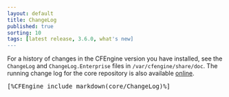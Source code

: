 ```yaml
---
layout: default
title: ChangeLog
published: true
sorting: 10
tags: [latest release, 3.6.0, what's new]
---
```


For a history of changes in the CFEngine version you have installed, see the `ChangeLog` and 
`ChangeLog.Enterprise` files in `/var/cfengine/share/doc`. The running change log
for the core repository is also available 
[online](https://github.com/cfengine/core/blob/master/ChangeLog).

<pre>
[%CFEngine_include_markdown(core/ChangeLog)%]
</pre>
